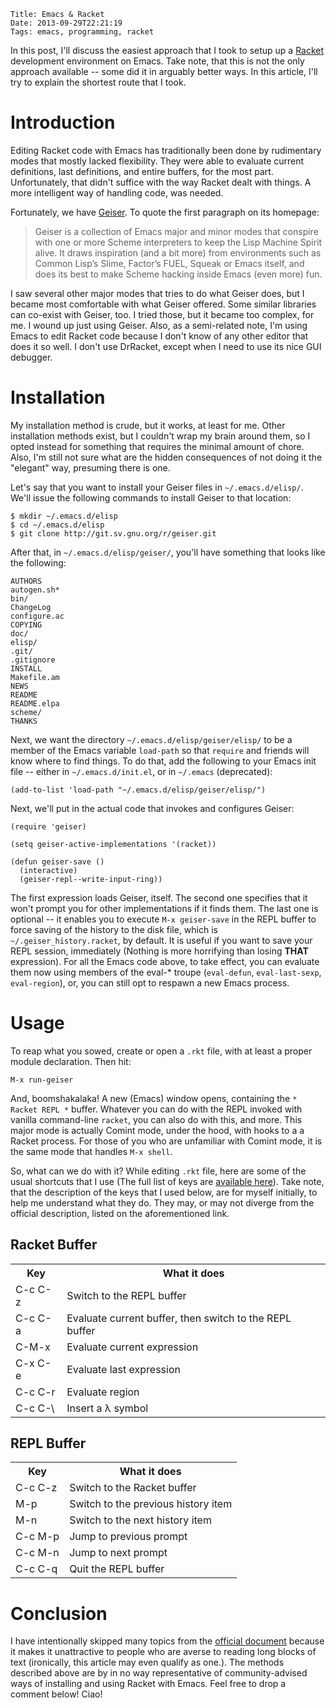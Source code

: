     Title: Emacs & Racket
    Date: 2013-09-29T22:21:19
    Tags: emacs, programming, racket

In this post, I'll discuss the easiest approach that I took to setup up a
[Racket](http://racket-lang.org) development environment on
Emacs. Take note, that this is not the only approach available -- some did it
in arguably better ways. In this article, I'll try to explain the shortest
route that I took.

<!-- more -->

# Introduction

Editing Racket code with Emacs has traditionally been done by rudimentary modes
that mostly lacked flexibility. They were able to evaluate current definitions,
last definitions, and entire buffers, for the most part. Unfortunately, that
didn't suffice with the way Racket dealt with things. A more intelligent way of
handling code, was needed.

Fortunately, we have [Geiser](http://www.nongnu.org/geiser/). To
quote the first paragraph on its homepage:

> Geiser is a collection of Emacs major and minor modes that conspire with
> one or more Scheme interpreters to keep the Lisp Machine Spirit alive. It draws
> inspiration (and a bit more) from environments such as Common Lisp’s Slime,
> Factor’s FUEL, Squeak or Emacs itself, and does its best to make Scheme hacking
> inside Emacs (even more) fun.

I saw several other major modes that tries to do what Geiser does, but I became
most comfortable with what Geiser offered. Some similar libraries can co-exist
with Geiser, too. I tried those, but it became too complex, for me. I wound up
just using Geiser. Also, as a semi-related note, I'm using Emacs to edit Racket
code because I don't know of any other editor that does it so well. I don't use
DrRacket, except when I need to use its nice GUI debugger.


# Installation

My installation method is crude, but it works, at least for me. Other
installation methods exist, but I couldn't wrap my brain around them, so I
opted instead for something that requires the minimal amount of chore. Also,
I'm still not sure what are the hidden consequences of not doing it the
"elegant" way, presuming there is one.

Let's say that you want to install your Geiser files in
`~/.emacs.d/elisp/`. We'll issue the following commands to install Geiser
to that location:

```console
$ mkdir ~/.emacs.d/elisp
$ cd ~/.emacs.d/elisp
$ git clone http://git.sv.gnu.org/r/geiser.git
```

After that, in `~/.emacs.d/elisp/geiser/`, you'll have something that
looks like the following:

```
AUTHORS
autogen.sh*
bin/
ChangeLog
configure.ac
COPYING
doc/
elisp/
.git/
.gitignore
INSTALL
Makefile.am
NEWS
README
README.elpa
scheme/
THANKS
```

Next, we want the directory `~/.emacs.d/elisp/geiser/elisp/` to be a
member of the Emacs variable `load-path` so that `require` and
friends will know where to find things. To do that, add the following to your
Emacs init file -- either in `~/.emacs.d/init.el`, or in `~/.emacs`
(deprecated):

```elisp
(add-to-list 'load-path "~/.emacs.d/elisp/geiser/elisp/")
```

Next, we'll put in the actual code that invokes and configures Geiser:

```elisp
(require 'geiser)

(setq geiser-active-implementations '(racket))

(defun geiser-save ()
  (interactive)
  (geiser-repl--write-input-ring))
```

The first expression loads Geiser, itself. The second one specifies that it
won't prompt you for other implementations if it finds them. The last one is
optional -- it enables you to execute `M-x geiser-save` in the REPL buffer
to force saving of the history to the disk file, which is
`~/.geiser_history.racket`, by default. It is useful if you want to save
your REPL session, immediately (Nothing is more horrifying than losing
**THAT** expression). For all the Emacs code above, to take effect, you can
evaluate them now using members of the eval-* troupe (`eval-defun`,
`eval-last-sexp`, `eval-region`), or, you can still opt to respawn a
new Emacs process.


# Usage

To reap what you sowed, create or open a `.rkt` file, with at least a
proper module declaration. Then hit:

```
M-x run-geiser
```

And, boomshakalaka! A new (Emacs) window opens, containing the `* Racket
REPL *` buffer. Whatever you can do with the REPL invoked with vanilla
command-line `racket`, you can also do with this, and more. This major
mode is actually Comint mode, under the hood, with hooks to a a Racket
process. For those of you who are unfamiliar with Comint mode, it is the same
mode that handles `M-x shell`.

So, what can we do with it? While editing `.rkt` file, here are some of
the usual shortcuts that I use (The full list of keys are
[available here](http://www.nongnu.org/geiser/geiser_5.html#Cheat-sheet)). Take
note, that the description of the keys that I used below, are for
myself initially, to help me understand what they do. They may, or may
not diverge from the official description, listed on the
aforementioned link.

## Racket Buffer
<table>
<tr><th>Key</th><th>What it does</th></tr>
<tr><td>C-c C-z</td><td>Switch to the REPL buffer</td></tr>
<tr><td>C-c C-a</td><td>Evaluate current buffer, then switch to the REPL buffer</td></tr>
<tr><td>C-M-x</td><td>Evaluate current expression</td></tr>
<tr><td>C-x C-e</td><td>Evaluate last expression</td></tr>
<tr><td>C-c C-r</td><td>Evaluate region</td></tr>
<tr><td>C-c C-\</td><td>Insert a λ symbol</td></tr>
</table>

## REPL Buffer
<table>
<tr><th>Key</th><th>What it does</th></tr>
<tr><td>C-c C-z</td><td>Switch to the Racket buffer</td></tr>
<tr><td>M-p</td><td>Switch to the previous history item</td></tr>
<tr><td>M-n</td><td>Switch to the next history item</td></tr>
<tr><td>C-c M-p</td><td>Jump to previous prompt</td></tr>
<tr><td>C-c M-n</td><td>Jump to next prompt</td></tr>
<tr><td>C-c C-q</td><td>Quit the REPL buffer</td></tr>
</table>

# Conclusion

I have intentionally skipped many topics from the
[official document](http://www.nongnu.org/geiser/) because it makes it
unattractive to people who are averse to reading long blocks of text
(ironically, this article may even qualify as one.). The methods
described above are by in no way representative of community-advised
ways of installing and using Racket with Emacs. Feel free to drop a
comment below!  Ciao!

